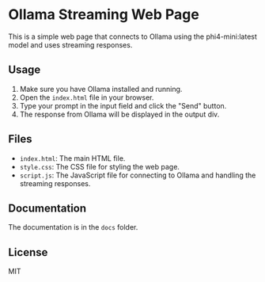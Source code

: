 # Ollama Streaming Web Page

This is a simple web page that connects to Ollama using the phi4-mini:latest model and uses streaming responses.

## Usage

1.  Make sure you have Ollama installed and running.
2.  Open the `index.html` file in your browser.
3.  Type your prompt in the input field and click the "Send" button.
4.  The response from Ollama will be displayed in the output div.

## Files

*   `index.html`: The main HTML file.
*   `style.css`: The CSS file for styling the web page.
*   `script.js`: The JavaScript file for connecting to Ollama and handling the streaming responses.

## Documentation

The documentation is in the `docs` folder.

## License

MIT